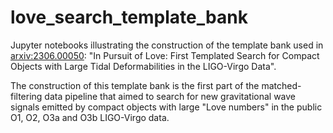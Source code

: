 # love_search_template_bank

Jupyter notebooks illustrating the construction of the template bank used in [arxiv:2306.00050](https://arxiv.org/pdf/2306.00050.pdf): "In Pursuit of Love: First Templated Search for Compact Objects with Large Tidal Deformabilities in the LIGO-Virgo Data". 

The construction of this template bank is the first part of the matched-filtering data pipeline that aimed to search for new gravitational wave signals emitted by compact objects with large "Love numbers" in the public O1, O2, O3a and O3b LIGO-Virgo data. 
